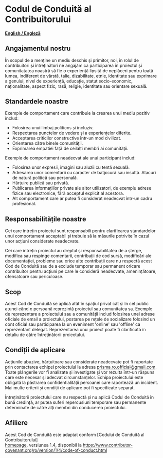 # Codul de Conduită al Contribuitorului

#### [English / Engleză](CODE_OF_CONDUCT.md)

## Angajamentul nostru

În scopul de a menține un mediu deschis și primitor, noi, în rolul de contribuitori
și întreținători ne angajăm ca participarea în proiectul și comunitatatea noastră
să fie o experiență lipsită de neplăceri pentru toată lumea, indiferent de vârstă, talie,
dizabilitate, etnie, identitate sau exprimare a genului, nivel de experiență, educație,
statut socio-economic, naționalitate, aspect fizic, rasă, religie, identitate sau orientare sexuală.

## Standardele noastre

Exemple de comportament care contribuie la crearea unui mediu pozitiv includ:

- Folosirea unui limbaj politicos și incluziv.
- Respectarea punctelor de vedere și a experiențelor diferite.
- Acceptarea criticilor constructive într-un mod civilizat.
- Orientarea către binele comunității.
- Exprimarea empatiei față de ceilalți membri ai comunității.

Exemple de comportament neadecvat ale unui participant includ:

- Folosirea unor expresii, imagini sau aluzii cu tentă sexuală.
- Adresarea unor comentarii cu caracter de batjocură sau insultă. Atacuri de natură
  politică sau personală.
- Hărțuire publică sau privată.
- Publicarea informațiilor private ale altor utilizatori, de exemplu adrese fizice
  sau electronice, fără acceptul explicit al acestora.
- Alt comportament care ar putea fi considerat neadecvat într-un cadru profesional.

## Responsabilitățile noastre

Cei care întrețin proiectul sunt responsabili pentru clarificarea standardelor unui
comportament acceptabil și trebuie să ia măsurile potrivite în cazul unor acțiuni
considerate neadecvate.

Cei care întrețin proiectul au dreptul și responsabilitatea de a șterge, modifica
sau respinge comentarii, contribuții de cod sursă, modificări ale documentației,
probleme sau orice alte contribuții care nu respectă acest Cod de Conduită sau de a
exclude temporar sau permanent oricare contribuitor pentru acțiuni pe care le
consideră neadecvate, amenințătoare, ofensatoare sau periculoase.

## Scop

Acest Cod de Conduită se aplică atât în spațiul privat cât și în cel public atunci
când o persoană reprezintă proiectul sau comunitatea sa. Exemple de reprezentare a
proiectului sau a comunității includ folosirea unei adrese oficiale de email a
proiectului, postarea pe rețele de socializare folosind un cont oficial sau participarea
la un eveniment 'online' sau 'offline' ca reprezentant delegat. Reprezentarea
unui proiect poate fi clarificată în detaliu de către întreținătorii proiectului.

## Condiții de aplicare

Acțiunile abuzive, hărțuitoare sau considerate neadecvate pot fi raportate prin
contactarea echipei proiectului la adresa [prisma.ro.official@gmail.com](mailto:prisma.ro.official@gmail.com).
Toate plângerile vor fi analizate și investigate și vor rezulta într-un răspuns care 
este necesar și adecvat circumstanțelor. Echipa proiectului este obligată la păstrarea 
confidentialității persoanei care raportează un incident. Mai multe criterii și 
condiții de aplicare pot fi specificate separat.

Întreținătorii proiectului care nu respectă și nu aplică Codul de Conduită în bună
credință, ar putea suferi repercusiuni temporare sau permanente determinate de către
alți membri din conducerea proiectului.

## Afiliere

Acest Cod de Conduită este adaptat conform [Codului de Conduită al Contribuitorului]  
[homepage], versiunea 1.4, disponibil la https://www.contributor-covenant.org/ro/version/1/4/code-of-conduct.html

[homepage]: https://www.contributor-covenant.org
